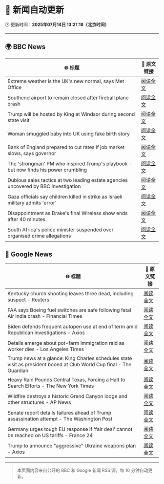 # 🧠 新闻自动更新

🕒 更新时间：**2025年07月14日 13:21:18（北京时间）**

---

## 🌍 BBC News

| 🌐 标题 | 🔗 原文链接 |
|--------|-------------|
| Extreme weather is the UK's new normal, says Met Office | [阅读全文](https://www.bbc.com/news/articles/c74w1gyd7mko) |
| Southend airport to remain closed after fireball plane crash | [阅读全文](https://www.bbc.com/news/articles/c1jw71kjx14o) |
| Trump will be hosted by King at Windsor during second state visit | [阅读全文](https://www.bbc.com/news/articles/c4g25ne7gw6o) |
| Woman smuggled baby into UK using fake birth story | [阅读全文](https://www.bbc.com/news/articles/c98jl8jnz92o) |
| Bank of England prepared to cut rates if job market slows, says governor | [阅读全文](https://www.bbc.com/news/articles/cqx2pj42395o) |
| The 'strongman' PM who inspired Trump's playbook - but now finds his power crumbling | [阅读全文](https://www.bbc.com/news/articles/cpd1j1x2l1lo) |
| Dubious sales tactics at two leading estate agencies uncovered by BBC investigation | [阅读全文](https://www.bbc.com/news/articles/cvg81l57x53o) |
| Gaza officials say children killed in strike as Israeli military admits 'error' | [阅读全文](https://www.bbc.com/news/articles/c0rvxjnvv71o) |
| Disappointment as Drake's final Wireless show ends after 40 minutes | [阅读全文](https://www.bbc.com/news/articles/c14e54ggyl1o) |
| South Africa's police minister suspended over organised crime allegations | [阅读全文](https://www.bbc.com/news/articles/c8d6lzn733jo) |

## 📰 Google News

| 🌐 标题 | 🔗 原文链接 |
|--------|-------------|
| Kentucky church shooting leaves three dead, including suspect - Reuters | [阅读全文](https://news.google.com/rss/articles/CBMirAFBVV95cUxNTkhXVDV4UzNpd1h3TDdGd2hWbEl3eXJRWk1qWEdaOGRYNUk4Tmh0UWxpSkhBRDdaMjBESXM3ajFQVWhOZDJRSERoeENMMnFlQVVNU3A3a0NaNDRpYUJGaFNhTTNGc2lwQ05IM0dVWWZaUmp6WWdmTk5JN2ozNTYwNHB3UzUwSXNhTFg4SWNFZm5HdnlSUUN2Zk4ydWZIbVJidnJBTzExRmhHRHg5?oc=5) |
| FAA says Boeing fuel switches are safe following fatal Air India crash - Financial Times | [阅读全文](https://news.google.com/rss/articles/CBMicEFVX3lxTE0teVhkVXJLbUhkN2ZxR0FSQlZldEpjQ1JfNkxZaHg3SnhOTDFSdGF5RlMtTjBKOGNJSG8tdFhibFhlLTZBVng2cmdDcHpHLWFRQnZWODdrc015TDF2dXFLcUJfdDhMbGo0cVVuS1llbkk?oc=5) |
| Biden defends frequent autopen use at end of term amid Republican investigations - Axios | [阅读全文](https://news.google.com/rss/articles/CBMiekFVX3lxTFB5ak9laXJicnNaUHFOclBBaElXVEE2QUdkLUhkX3RUdEFkTFU0bDF5U2NDXzE4TXhDQ2RDYXo3NDZ1MVZpbzVtbjJqSUplXy13WGRHd2tjaUdDU3h2ZlRwYXNCb0dKS2hyTHRoNVVINHZrSExQWEJ6Z2ZB?oc=5) |
| Details emerge about pot-farm immigration raid as worker dies - Los Angeles Times | [阅读全文](https://news.google.com/rss/articles/CBMiiwFBVV95cUxPMmFjRTFmdFdUcHdESTJQaHZRZzBSSVRTV3NXLWtITTh2TzM2WGMxdUVGU3d5bGNfWnk2eGdQUmxoZ29PNTVzaDhqNFNNOWdjbE95bmRueWxYUXpVMjlyQWpybGkyYnF1VVo3bHNfNUh1eU4yS21qMEVMcnFSQnZkTzFDMks1cFlRR0dn?oc=5) |
| Trump news at a glance: King Charles schedules state visit as president booed at Club World Cup final - The Guardian | [阅读全文](https://news.google.com/rss/articles/CBMinAFBVV95cUxPOVR3dTE4eXlGZlJMVG1qWTdlbkZ1aUVRYnpZYWRqZ1k1U2JXZGJOOUhGOGlSRmdYSTRJY3NZSjZiWUxRWmM0SnhaZGVwdlJ1Nmlmc2V2LTR0OUhLSV9CUGRrU2k0LTZwTmdFMFFJd1J2alJ6S25vZ2hHZS1hcTN2cXVFQ0NXcnczUGhBSFBMc0p4Y1ptVGNwX3R6SlE?oc=5) |
| Heavy Rain Pounds Central Texas, Forcing a Halt to Search Efforts - The New York Times | [阅读全文](https://news.google.com/rss/articles/CBMidkFVX3lxTFBYR0ZhMDctd0plcGo3Vlo3U1YxR0l0RzZKY1U4QnR4QzVOZnp4S1NPUmNKSWJ4cE9famRCUmYwQUJ6X3M0RDlubFJvckVleXR2c2hVa0FjQUI1SDZGT0c3X2JkS0xuWEJjeHJFNXBONDhIaEFtaXc?oc=5) |
| Wildfire destroys a historic Grand Canyon lodge and other structures - AP News | [阅读全文](https://news.google.com/rss/articles/CBMingFBVV95cUxQanFDWWpQamVVSjlpTmJBbnRNbjhPamZSTlJJS04xNGhTb3dzV1lFbklMZlg5UFZjVk1qTC13MkxJOHRmalJNcVBnbFJHcmNnaksxOThHYTlRdGY5UU5WVF80VVFaaW1Qbkg1NDAyOUNRbERRTTczellobzZ1TFlxVGhEbU5TTGptSXZVQUR0UXdJZ3ctY3hIb0JCRzRCUQ?oc=5) |
| Senate report details failures ahead of Trump assassination attempt - The Washington Post | [阅读全文](https://news.google.com/rss/articles/CBMiogFBVV95cUxOTVltRjhPdFpYblFkSTVkRzVWdklsbWcyZjQ1T25hYWgxRThCNk5fWEdUTWR4NEhMTEZLSm9JWWNXdExXMmxYR0MwV3B5eU9CTnpaV0c4UEFManlfcVhEU0pXSHZuRFRzc0t2QnpCSFFtUF9pdl84bGcyclVJUEJuZG5VQktiRWtlQmRrZ25xel82VWVxeUdXczR3WFYzcFViZFE?oc=5) |
| Germany urges tough EU response if 'fair deal' cannot be reached on US tariffs - France 24 | [阅读全文](https://news.google.com/rss/articles/CBMivAFBVV95cUxOeWZhZXJtU0M4N0F2ZjZVYU5DRUVnXzl6SXljREZ4cHEtU1YwZUE0MjBXX2FNVC13ejhJU295RVV3ZjBldE5oVzE2SkF2YWlvQXZXQ2kzcVAyZXdUUDViQnJzb3FzTFUzMmR0SHhFdWl6NDd0d0JhaWl0cEQ3TVpVS3VBc0xkMkxHM0M4MnhINXlVcEV3Wjdrb3FFMjlBTjBSa1owN255b0JWM2c0cXdsaU1nYzZUeWFXeEFseQ?oc=5) |
| Trump to announce "aggressive" Ukraine weapons plan - Axios | [阅读全文](https://news.google.com/rss/articles/CBMiekFVX3lxTE55S3RfUXg2c3dqMkg1VkhxeldyLThQY283V0YwYm5PR094VUltQ2s1cHhhUE1WVDk3WWVWWHhxVEZiQkl2ck1uZkF1UWpkS1NxRlFHMmw3TkhmVTRid2dRVVp3djFQRm9PMHJRc2hNY2pvT2FncFViZlhR?oc=5) |

---
> 本页面内容来自公开的 BBC 和 Google 新闻 RSS 源，每 10 分钟自动更新。